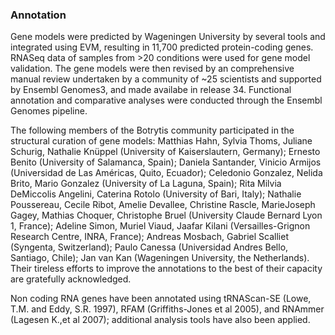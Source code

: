 ### Annotation

Gene models were predicted by Wageningen University by several tools
and integrated using EVM, resulting in 11,700 predicted protein-coding
genes. RNASeq data of samples from \>20 conditions were used for gene
model validation. The gene models were then revised by an comprehensive
manual review undertaken by a community of \~25 scientists and supported
by Ensembl Genomes3, and made availabe in release 34. Functional
annotation and comparative analyses were conducted through the Ensembl
Genomes pipeline.

The following members of the Botrytis community participated in the
structural curation of gene models: Matthias Hahn, Sylvia Thoms, Juliane
Schurig, Nathalie Knüppel (University of Kaiserslautern, Germany);
Ernesto Benito (University of Salamanca, Spain); Daniela Santander,
Vinicio Armijos (Universidad de Las Américas, Quito, Ecuador); Celedonio
Gonzalez, Nelida Brito, Mario Gonzalez (University of La Laguna, Spain);
Rita Milvia DeMiccolis Angelini, Caterina Rotolo (University of Bari,
Italy); Nathalie Poussereau, Cecile Ribot, Amelie Devallee, Christine
Rascle, MarieJoseph Gagey, Mathias Choquer, Christophe Bruel (University
Claude Bernard Lyon 1, France); Adeline Simon, Muriel Viaud, Jaafar
Kilani (Versailles-Grignon Research Centre, INRA, France); Andreas
Mosbach, Gabriel Scalliet (Syngenta, Switzerland); Paulo Canessa
(Universidad Andres Bello, Santiago, Chile); Jan van Kan (Wageningen
University, the Netherlands). Their tireless efforts to improve the
annotations to the best of their capacity are gratefully
acknowledged.

Non coding RNA genes have been annotated using tRNAScan-SE (Lowe, T.M.
and Eddy, S.R. 1997), RFAM (Griffiths-Jones et al 2005), and RNAmmer
(Lagesen K.,et al 2007); additional analysis tools have also been
applied.
